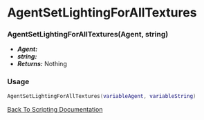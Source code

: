 # AgentSetLightingForAllTextures

### AgentSetLightingForAllTextures(Agent, string)
- ***Agent:*** 
- ***string:*** 
- ***Returns:*** Nothing

### Usage

```Lua
AgentSetLightingForAllTextures(variableAgent, variableString)
```


[Back To Scripting Documentation](../README.md)
